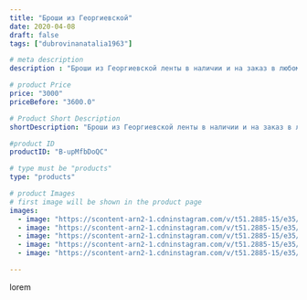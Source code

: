 ```yaml
---
title: "Броши из Георгиевской"
date: 2020-04-08
draft: false
tags: ["dubrovinanatalia1963"]

# meta description
description : "Броши из Георгиевской ленты в наличии и на заказ в любом количестве.Обращаться в личку."

# product Price
price: "3000"
priceBefore: "3600.0"

# Product Short Description
shortDescription: "Броши из Георгиевской ленты в наличии и на заказ в любом количестве.Обращаться в личку."

#product ID
productID: "B-upMfbDoQC"

# type must be "products"
type: "products"

# product Images
# first image will be shown in the product page
images:
  - image: "https://scontent-arn2-1.cdninstagram.com/v/t51.2885-15/e35/92260531_222064772334904_2872020120544494522_n.jpg?se=7&tp=1&_nc_ht=scontent-arn2-1.cdninstagram.com&_nc_cat=104&_nc_ohc=Z1_iqqyc7CEAX809Ekd&oh=c6054223922b4f63b2b713fa6e0dee86&oe=606D10C1&ig_cache_key=MjI4Mjk0MzIzNTg4MDg2NDYyMA%3D%3D.2"
  - image: "https://scontent-arn2-1.cdninstagram.com/v/t51.2885-15/e35/92289182_630056484507718_2435768450114122655_n.jpg?se=7&tp=1&_nc_ht=scontent-arn2-1.cdninstagram.com&_nc_cat=110&_nc_ohc=uGn_cjgCX2cAX99l8sl&oh=61cb2857d79428610824b48e9cf6477a&oe=606C53C6&ig_cache_key=MjI4Mjk0MzIzNTkwNTg4NjM5MA%3D%3D.2"
  - image: "https://scontent-arn2-1.cdninstagram.com/v/t51.2885-15/e35/92502476_2881486865298435_429694616087958882_n.jpg?se=7&tp=1&_nc_ht=scontent-arn2-1.cdninstagram.com&_nc_cat=103&_nc_ohc=hwK66P68HCIAX8ZlgZA&oh=c3f3c3e8432f4c6749c1840872d2a3a8&oe=606A906B&ig_cache_key=MjI4Mjk0MzIzNTg5NzU5NzI4MQ%3D%3D.2"
  - image: "https://scontent-arn2-1.cdninstagram.com/v/t51.2885-15/e35/92571791_584431629086467_5463918782197917271_n.jpg?se=7&tp=1&_nc_ht=scontent-arn2-1.cdninstagram.com&_nc_cat=107&_nc_ohc=fL6SAnZ-oYoAX9ROA79&oh=5075d1c31683f6bd734beffb8c82b5da&oe=606BF36C&ig_cache_key=MjI4Mjk0MzIzNTkxNDI0NDA2OQ%3D%3D.2"
  - image: "https://scontent-arn2-1.cdninstagram.com/v/t51.2885-15/e35/92414680_532683310984147_3150039339146804604_n.jpg?se=7&tp=1&_nc_ht=scontent-arn2-1.cdninstagram.com&_nc_cat=107&_nc_ohc=Y5BZdX7GXbMAX8aNJMw&oh=c02e37efe131a3141089fbb6a6c361c4&oe=606D3617&ig_cache_key=MjI4Mjk0MzIzNTg3MjM5NjM4Mg%3D%3D.2"

---
```

lorem
